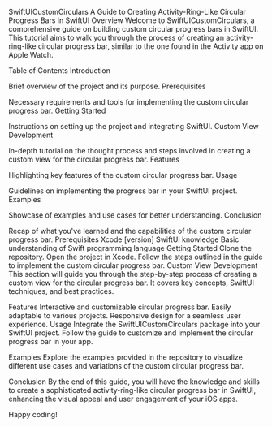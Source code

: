SwiftUICustomCirculars
A Guide to Creating Activity-Ring-Like Circular Progress Bars in SwiftUI
Overview
Welcome to SwiftUICustomCirculars, a comprehensive guide on building custom circular progress bars in SwiftUI. This tutorial aims to walk you through the process of creating an activity-ring-like circular progress bar, similar to the one found in the Activity app on Apple Watch.

Table of Contents
Introduction

Brief overview of the project and its purpose.
Prerequisites

Necessary requirements and tools for implementing the custom circular progress bar.
Getting Started

Instructions on setting up the project and integrating SwiftUI.
Custom View Development

In-depth tutorial on the thought process and steps involved in creating a custom view for the circular progress bar.
Features

Highlighting key features of the custom circular progress bar.
Usage

Guidelines on implementing the progress bar in your SwiftUI project.
Examples

Showcase of examples and use cases for better understanding.
Conclusion

Recap of what you've learned and the capabilities of the custom circular progress bar.
Prerequisites
Xcode [version]
SwiftUI knowledge
Basic understanding of Swift programming language
Getting Started
Clone the repository.
Open the project in Xcode.
Follow the steps outlined in the guide to implement the custom circular progress bar.
Custom View Development
This section will guide you through the step-by-step process of creating a custom view for the circular progress bar. It covers key concepts, SwiftUI techniques, and best practices.

Features
Interactive and customizable circular progress bar.
Easily adaptable to various projects.
Responsive design for a seamless user experience.
Usage
Integrate the SwiftUICustomCirculars package into your SwiftUI project. Follow the guide to customize and implement the circular progress bar in your app.

Examples
Explore the examples provided in the repository to visualize different use cases and variations of the custom circular progress bar.

Conclusion
By the end of this guide, you will have the knowledge and skills to create a sophisticated activity-ring-like circular progress bar in SwiftUI, enhancing the visual appeal and user engagement of your iOS apps.

Happy coding!
